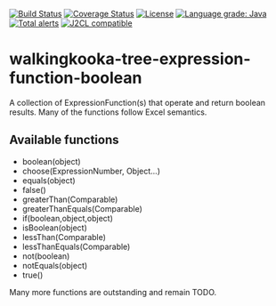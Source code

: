 [![Build Status](https://github.com/mP1/walkingkooka-tree-expression-function-boolean/actions/workflows/build.yaml/badge.svg)](https://github.com/mP1/walkingkooka-tree-expression-function-boolean/actions/workflows/build.yaml/badge.svg)
[![Coverage Status](https://coveralls.io/repos/github/mP1/walkingkooka-tree-expression-function-boolean/badge.svg?branch=master)](https://coveralls.io/github/mP1/walkingkooka-tree-expression-function-boolean?branch=master)
[![License](https://img.shields.io/badge/License-Apache%202.0-blue.svg)](https://opensource.org/licenses/Apache-2.0)
[![Language grade: Java](https://img.shields.io/lgtm/grade/java/g/mP1/walkingkooka-tree-expression-function-boolean.svg?logo=lgtm&logoWidth=18)](https://lgtm.com/projects/g/mP1/walkingkooka-tree-expression-function-boolean/context:java)
[![Total alerts](https://img.shields.io/lgtm/alerts/g/mP1/walkingkooka-tree-expression-function-boolean.svg?logo=lgtm&logoWidth=18)](https://lgtm.com/projects/g/mP1/walkingkooka-tree-expression-function-boolean/alerts/)
[![J2CL compatible](https://img.shields.io/badge/J2CL-compatible-brightgreen.svg)](https://github.com/mP1/j2cl-central)



# walkingkooka-tree-expression-function-boolean
A collection of ExpressionFunction(s) that operate and return boolean results. Many of the functions follow Excel semantics.



## Available functions

- boolean(object)
- choose(ExpressionNumber, Object...)
- equals(object)
- false()
- greaterThan(Comparable)
- greaterThanEquals(Comparable)
- if(boolean,object,object)
- isBoolean(object)
- lessThan(Comparable)
- lessThanEquals(Comparable)
- not(boolean)
- notEquals(object)
- true()



Many more functions are outstanding and remain TODO.